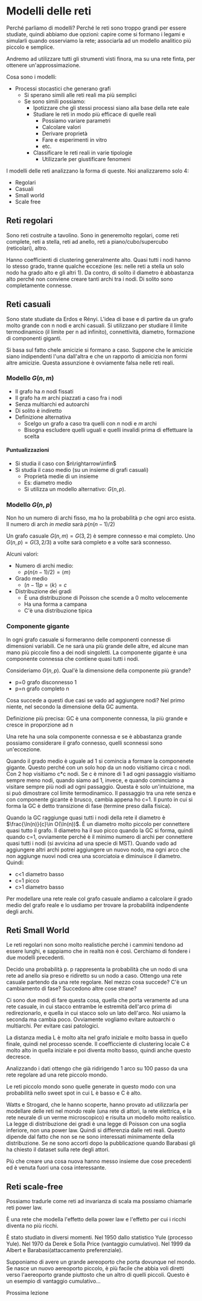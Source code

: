 # Modelli delle reti

Perché parliamo di modelli? Perché le reti sono troppo grandi per essere studiate, quindi abbiamo due opzioni: capire come si formano i legami e simularli quando osserviamo la rete; associarla ad un modello analitico più piccolo e semplice.

Andremo ad utilizzare tutti gli strumenti visti finora, ma su una rete finta, per ottenere un'approssimazione.

Cosa sono i modelli:
* Processi stocastici che generano grafi
  * Si sperano simili alle reti reali ma più semplici
  * Se sono simili possiamo:
    * Ipotizzare che gli stessi processi siano alla base della rete eale
    * Studiare le reti in modo più efficace di quelle reali
      * Possiamo variare parametri
      * Calcolare valori
      * Derivare proprietà
      * Fare e esperimenti in vitro
      * etc.
    * Classificare le reti reali in varie tipologie
      * Utilizzarle per giustificare fenomeni

I modelli delle reti analizzano la forma di queste. Noi analizzaremo solo 4:
* Regolari
* Casuali
* Small world
* Scale free

## Reti regolari

Sono reti costruite a tavolino. Sono in generemolto regolari, come reti complete, reti a stella, reti ad anello, reti a piano/cubo/supercubo (reticolari), altro.

Hanno coefficienti di clustering generalmente alto. Quasi tutti i nodi hanno lo stesso grado, tranne qualche eccezione (es: nelle reti a stella un solo nodo ha grado alto e gli altri 1).
Da contro, di solito il diametro è abbastanza alto perché non conviene creare tanti archi tra i nodi.
Di solito sono completamente connesse.

## Reti casuali

Sono state studiate da Erdos e Rényi. L'idea di base e di partire da un grafo molto grande con n nodi e archi casuali.
Si utilizzano per studiare il limite termodinamico (il limite per n ad infinito), connettività, diametro, formazione di componenti giganti.

Si basa sul fatto chele amicizie si formano a caso. Suppone che le amicizie siano indipendenti l'una dall'altra e che un rapporto di amicizia non formi altre amicizie. Questa assunzione è ovviamente falsa nelle reti reali.

### Modello $G(n,m)$

* Il grafo ha $n$ nodi fissati
* Il grafo ha $m$ archi piazzati a caso fra i nodi
* Senza multiarchi ed autoarchi
* Di solito è indiretto
* Definizione alternativa
  * Scelgo un grafo a caso tra quelli con $n$ nodi e $m$ archi
  * Bisogna escludere quelli uguali e quelli invalidi prima di effettuare la scelta

#### Puntualizzazioni

* Si studia il caso con $n\rightarrow\infin$
* Si studia il caso medio (su un insieme di grafi casuali)
  * Proprietà medie di un insieme
  * Es: diametro medio
  * Si utilizza un modello alternativo: $G(n,p)$. 

### Modello $G(n,p)$

Non ho un numero di archi fisso, ma ho la probabilità p che ogni arco esista.
Il numero di arch *in media* sarà $p(n(n-1)/2)$

Un grafo casuale $G(n,m)=G(3,2)$ è sempre connesso e mai completo. Uno $G(n,p)=G(3,2/3)$ a volte sarà completo e a volte sarà sconnesso.

Alcuni valori:
* Numero di archi medio:
  * $p(n(n-1)/2)=\langle m\rangle$
* Grado medio
  * $(n-1)p=\langle k\rangle = c$
* Distribuzione dei gradi
  * È una distribuzione di Poisson che scende a 0 molto velocemente
  * Ha una forma a campana
  * C'è una distribuzione tipica

### Componente gigante

In ogni grafo casuale si formeranno delle componenti connesse di dimensioni variabili. Ce ne sarà una più grande delle altre, ed alcune man mano più piccole fino a dei nodi singoletti.
La componente gigante è una componente connessa che contiene quasi tutti i nodi.

Consideriamo $G(n,p)$. Qual'è la dimensione della componente più grande?
* p=0 grafo disconnesso 1
* p=n grafo completo n

Cosa succede a questi due casi se vado ad aggiungere nodi? Nel primo niente, nel secondo la dimensione della GC aumenta.

Definizione più precisa: GC è una componente connessa, la più grande e cresce in proporzione ad n

Una rete ha una sola componente connessa e se è abbastanza grande possiamo considerare il grafo connesso, quelli sconnessi sono un'eccezione.

Quando il grado medio è uguale ad 1 si comincia a formare la componenete gigante. Questo perché con un solo hop da un nodo visitiamo circa c nodi. Con 2 hop visitiamo c*c nodi.
Se c è minore di 1 ad ogni passaggio visitiamo sempre meno nodi, quando siamo ad 1, invece, e quando cominciamo a visitare sempre più nodi ad ogni passaggio.
Questa è solo un'intuizione, ma si può dimostrare col limite termodinamico.
Il passaggio tra una rete senza e con componente gicante è brusco, cambia appena ho c=1.
Il punto in cui si forma la GC è detto transizione di fase (termine preso dalla fisica).

Quando la GC raggiunge quasi tutti i nodi della rete il diametro è $\frac{\ln(n)}{c}\in O(\ln(n))$. È un diametro molto piccolo per  connettere quasi tutto il grafo.
Il diametro ha il suo picco quando la GC si forma, quindi quando c=1, ovviamente perché è il minimo numero di archi per connettere quasi tutti i nodi (si avvicina ad una specie di MST).
Quando vado ad aggiungere altri archi potrei aggiungere un nuovo nodo, ma ogni arco che non aggiunge nuovi nodi crea una scorciatoia e diminuisce il diametro.
Quindi:
* c<1 diametro basso
* c=1 picco
* c>1 diametro basso

Per modellare una rete reale col grafo casuale andiamo a calcolare il grado medio del grafo reale e lo usdiamo per trovare la probabilità indipendente degli archi.

## Reti Small World

Le reti regolari non sono molto realistiche perché i cammini tendono ad essere lunghi, e sappiamo che in realtà non è così.
Cerchiamo di fondere i due modelli precedenti.

Decido una probabilità p. p rappresenta la probabilità che un nodo di una rete ad anello sia preso e ridiretto su un nodo a caso.
Ottengo una rete casuale partendo da una rete regolare. Nel mezzo cosa succede? C'è un cambiamento di fase? Succedono altre cose strane?

Ci sono due modi di fare questa cosa, quella che porta veramente ad una rete casuale, in cui stacco entrambe le estremità dell'arco prima di redirezionarlo, e quella in cui stacco solo un lato dell'arco. Noi usiamo la seconda ma cambia poco.
Ovviamente vogliamo evitare autoarchi o multiarchi. Per evitare casi patologici.

La distanza media L è molto alta nel grafo iniziale e molto bassa in quello finale, quindi nel processo scende. Il coefficciente di clustering locale C è molto alto in quella iniziale e poi diventa molto basso, quindi anche questo decresce.

Analizzando i dati ottengo che già ridirigendo 1 arco su 100 passo da una rete regolare ad una rete piccolo mondo. 

Le reti piccolo mondo sono quelle generate in questo modo con una probabilità nello sweet spot in cui L è basso e C è alto.

Watts e Strogard, che le hanno scoperte, hanno provato ad utilizzarla per modellare delle reti nel mondo reale (una rete di attori, la rete elettrica, e la rete neurale di un verme microscopico) e risulta un modello molto realistico.
La legge di distribuzione dei gradi è una legge di Poisson con una soglia inferiore, non una power law. Quindi si differenzia dalle reti reali. Questo dipende dal fatto che non se ne sono interessati minimamente della distribuzione.
Se ne sono accorti dopo la pubblicazione quando Barabasi gli ha chiesto il dataset sulla rete degli attori.

Più che creare una cosa nuova hanno messo insieme due cose precedenti ed è venuta fuori una cosa interessante.

## Reti scale-free

Possiamo tradurle come reti ad invarianza di scala ma possiamo chiamarle reti power law.

È una rete che modella l'effetto della power law e l'effetto per cui i ricchi diventa no più ricchi.

È stato studiato in diversi momenti. Nel 1950 dallo statistico Yule (processo Yule). Nel 1970 da Derek e Solla Price (vantaggio cumulativo). Nel 1999 da Albert e Barabasi(attaccamento preferenziale).

Supponiamo di avere un grande aereoporto che porta dovunque nel mondo. Se nasce un nuovo aereoporto piccolo, è più facile che abbia voli diretti verso l'aereoporto grande piuttosto che un altro di quelli piccoli. Questo è un esempio di vantaggio cumulativo...

Prossima lezione